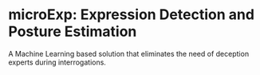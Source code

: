 # microExp: Expression Detection and Posture Estimation
A Machine Learning based solution that eliminates the need of deception experts during interrogations.

